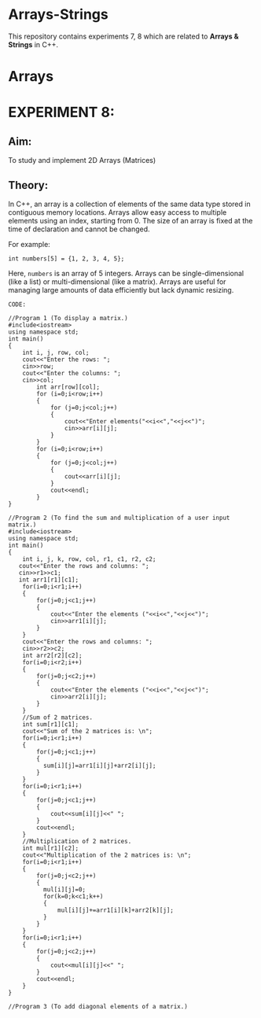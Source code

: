 # Arrays-Strings
This repository contains experiments 7, 8 which are related to __Arrays & Strings__ in C++.

# Arrays
# EXPERIMENT 8:
## Aim: 
To study and implement 2D Arrays (Matrices)
## Theory:
In C++, an array is a collection of elements of the same data type stored in contiguous memory locations. Arrays allow easy access to multiple elements using an index, starting from 0. The size of an array is fixed at the time of declaration and cannot be changed.

For example:

`int numbers[5] = {1, 2, 3, 4, 5};`

Here, `numbers` is an array of 5 integers. Arrays can be single-dimensional (like a list) or multi-dimensional (like a matrix). Arrays are useful for managing large amounts of data efficiently but lack dynamic resizing.

~~~
CODE:

//Program 1 (To display a matrix.)
#include<iostream>
using namespace std;
int main()
{
    int i, j, row, col;
    cout<<"Enter the rows: ";
    cin>>row;
    cout<<"Enter the columns: ";
    cin>>col;
        int arr[row][col];
        for (i=0;i<row;i++)
        {
            for (j=0;j<col;j++)
            {
                cout<<"Enter elements("<<i<<","<<j<<")";
                cin>>arr[i][j];
            }
        }
        for (i=0;i<row;i++)
        {
            for (j=0;j<col;j++)
            {
                cout<<arr[i][j];
            }
            cout<<endl;
        }
}

//Program 2 (To find the sum and multiplication of a user input matrix.)
#include<iostream>
using namespace std;
int main()
{
    int i, j, k, row, col, r1, c1, r2, c2;
   cout<<"Enter the rows and columns: ";
   cin>>r1>>c1;
   int arr1[r1][c1];
    for(i=0;i<r1;i++)
    {
        for(j=0;j<c1;j++)
        {
            cout<<"Enter the elements ("<<i<<","<<j<<")";
            cin>>arr1[i][j];
        }
    }
    cout<<"Enter the rows and columns: ";
    cin>>r2>>c2;
    int arr2[r2][c2];
    for(i=0;i<r2;i++)
    {
        for(j=0;j<c2;j++)
        {
            cout<<"Enter the elements ("<<i<<","<<j<<")";
            cin>>arr2[i][j];
        }
    }
    //Sum of 2 matrices.
    int sum[r1][c1];
    cout<<"Sum of the 2 matrices is: \n";
    for(i=0;i<r1;i++)
    {
        for(j=0;j<c1;j++)
        {
          sum[i][j]=arr1[i][j]+arr2[i][j];
        }
    }
    for(i=0;i<r1;i++)
    {
        for(j=0;j<c1;j++)
        {
            cout<<sum[i][j]<<" ";
        }
        cout<<endl;
    }
    //Multiplication of 2 matrices.
    int mul[r1][c2];
    cout<<"Multiplication of the 2 matrices is: \n";
    for(i=0;i<r1;i++)
    {
        for(j=0;j<c2;j++)
        {
          mul[i][j]=0;
          for(k=0;k<c1;k++)
          {
              mul[i][j]+=arr1[i][k]+arr2[k][j];
          }
        }
    }
    for(i=0;i<r1;i++)
    {
        for(j=0;j<c2;j++)
        {
            cout<<mul[i][j]<<" ";
        }
        cout<<endl;
    } 
}

//Program 3 (To add diagonal elements of a matrix.)
